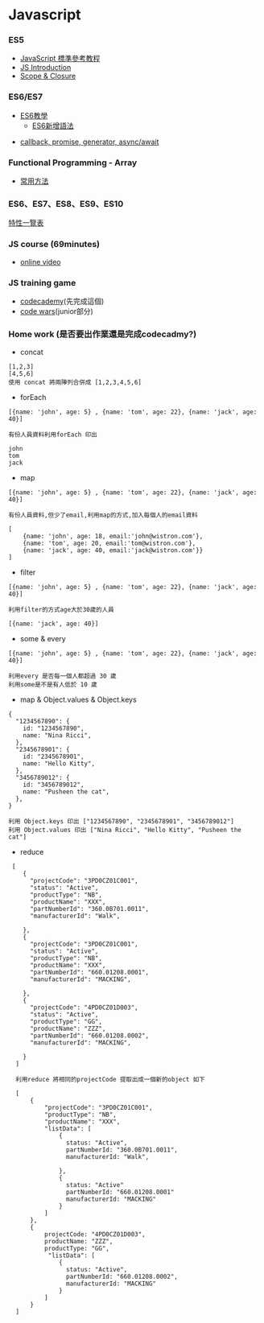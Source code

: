 # Javascript


### ES5
- [JavaScript 標準參考教程](http://javascript.ruanyifeng.com/)
- [JS Introduction](https://hackmd.io/GYVgLARgjMUMYFoBMAGA7ANgWNKAmCAhhiikWAKZggUYUCceIEQA)
- [Scope & Closure](https://taian.su/2012-10-17-explaining-javascript-scope-and-closures-by-robert-nyman/)

### ES6/ES7
* [ES6教學](http://es6.ruanyifeng.com/)
    * [ES6新增語法](https://medium.com/@peterchang_82818/es6-10-features-javascript-developer-must-know-98b9782bef44)
 - [callback, promise, generator, async/await](https://noootown.wordpress.com/2016/11/13/callback-promise-fetch-yield-async-await/)

### Functional Programming - Array
- [常用方法](https://wcc723.github.io/javascript/2017/12/27/javascript-array-function/)

### ES6、ES7、ES8、ES9、ES10
[特性一覽表](https://juejin.im/post/5ca2e1935188254416288eb2)

### JS course (69minutes)

- [online video](https://scrimba.com/g/gintrotojavascript)

### JS training game
- [codecademy](https://www.codecademy.com/learn/introduction-to-javascript)(先完成這個)
- [code wars](https://www.codewars.com/trainer/setup)(junior部分)

### Home work (是否要出作業還是完成codecadmy?)

- concat
```
[1,2,3]
[4,5,6]
使用 concat 將兩陣列合併成 [1,2,3,4,5,6]

```
- forEach

```
[{name: 'john', age: 5} , {name: 'tom', age: 22}, {name: 'jack', age: 40}]

有份人員資料利用forEach 印出

john
tom
jack
```

- map
```
[{name: 'john', age: 5} , {name: 'tom', age: 22}, {name: 'jack', age: 40}]

有份人員資料,但少了email,利用map的方式,加入每個人的email資料

[
    {name: 'john', age: 18, email:'john@wistron.com'}, 
    {name: 'tom', age: 20, email:'tom@wistron.com'},
    {name: 'jack', age: 40, email:'jack@wistron.com'}}
]

```
- filter
```
[{name: 'john', age: 5} , {name: 'tom', age: 22}, {name: 'jack', age: 40}]

利用filter的方式age大於30歲的人員 

[{name: 'jack', age: 40}]

```
- some & every

```
[{name: 'john', age: 5} , {name: 'tom', age: 22}, {name: 'jack', age: 40}]

利用every 是否每一個人都超過 30 歲
利用some是不是有人低於 10 歲 

```

- map & Object.values & Object.keys

```
{
  "1234567890": {
    id: "1234567890",
    name: "Nina Ricci",
  },
  "2345678901": {
    id: "2345678901",
    name: "Hello Kitty",
  },
  "3456789012": {
    id: "3456789012",
    name: "Pusheen the cat",
  },
}

利用 Object.keys 印出 ["1234567890", "2345678901", "3456789012"]
利用 Object.values 印出 ["Nina Ricci", "Hello Kitty", "Pusheen the cat"]

```

- reduce
```
 [
    {
      "projectCode": "3PD0CZ01C001",
      "status": "Active",
      "productType": "NB",
      "productName": "XXX",    
      "partNumberId": "360.0B701.0011",    
      "manufacturerId": "Walk",
     
    },
    {
      "projectCode": "3PD0CZ01C001",
      "status": "Active",
      "productType": "NB",
      "productName": "XXX",     
      "partNumberId": "660.01208.0001",    
      "manufacturerId": "MACKING",
    
    },
    {
      "projectCode": "4PD0CZ01D003",
      "status": "Active",
      "productType": "GG",
      "productName": "ZZZ",    
      "partNumberId": "660.01208.0002",    
      "manufacturerId": "MACKING",

    }
  ]
  
  利用reduce 將相同的projectCode 提取出成一個新的object 如下  
  
  [
      {
          "projectCode": "3PD0CZ01C001",
          "productType": "NB",
          "productName": "XXX",
          "listData": [
              {
                status: "Active",               
                partNumberId: "360.0B701.0011",              
                manufacturerId: "Walk",
               
              },
              {
                status: "Active"               
                partNumberId: "660.01208.0001"               
                manufacturerId: "MACKING"               
              }
          ]
      },
      {
          projectCode: "4PD0CZ01D003",
          productName: "ZZZ",
          productType: "GG",
           "listData": [
              {                
                status: "Active",
                partNumberId: "660.01208.0002",       
                manufacturerId: "MACKING"               
              }
          ]
      }
  ]

```
